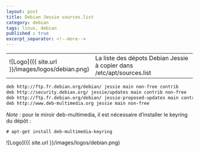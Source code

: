 ```yaml
---
layout: post
title: Debian Jessie sources.list
category: debian
tags: linux, debian
published : true
excerpt_separator: <!--more-->
---
```

<table style="width:100%">
  <tr>
    <td width="64">![Logo]({{ site.url }}/images/logos/debian.png)</td>
    <td>
    La liste des dépots Debian Jessie à copier dans /etc/apt/sources.list
    </td>
  </tr>
</table> 
<!--more-->

```bash
deb http://ftp.fr.debian.org/debian/ jessie main non-free contrib
deb http://security.debian.org/ jessie/updates main contrib non-free
deb http://ftp.fr.debian.org/debian/ jessie-proposed-updates main contrib non-free
deb http://www.deb-multimedia.org jessie main non-free
```
*Note* : pour le miroir deb-multimedia, il est nécessaire d’installer le keyring du dépôt :

```
# apt-get install deb-multimedia-keyring
```
![Logo]({{ site.url }}/images/logos/debian.png)

